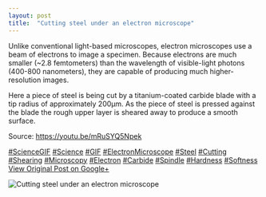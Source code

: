```yaml
---
layout: post
title:  "Cutting steel under an electron microscope"
---
```


Unlike conventional light-based microscopes, electron microscopes use a beam of electrons to image a specimen. Because electrons are much smaller (~2.8 femtometers) than the wavelength of visible-light photons (400-800 nanometers), they are capable of producing much higher-resolution images.  
  
Here a piece of steel is being cut by a titanium-coated carbide blade with a tip radius of approximately 200µm. As the piece of steel is pressed against the blade the rough upper layer is sheared away to produce a smooth surface.  
  
Source: <https://youtu.be/mRuSYQ5Npek>  
  
[#ScienceGIF](https://plus.google.com/s/%23ScienceGIF/posts) [#Science](https://plus.google.com/s/%23Science/posts) [#GIF](https://plus.google.com/s/%23GIF/posts) [#ElectronMicroscope](https://plus.google.com/s/%23ElectronMicroscope/posts) [#Steel](https://plus.google.com/s/%23Steel/posts) [#Cutting](https://plus.google.com/s/%23Cutting/posts) [#Shearing](https://plus.google.com/s/%23Shearing/posts) [#Microscopy](https://plus.google.com/s/%23Microscopy/posts) [#Electron](https://plus.google.com/s/%23Electron/posts) [#Carbide](https://plus.google.com/s/%23Carbide/posts) [#Spindle](https://plus.google.com/s/%23Spindle/posts) [#Hardness](https://plus.google.com/s/%23Hardness/posts) [#Softness](https://plus.google.com/s/%23Softness/posts)
[View Original Post on Google+](https://plus.google.com/+ColinSullender/posts/gsBXygpJw5k)

![Cutting steel under an electron microscope](https://i.imgur.com/aZW4p7U.gif)
